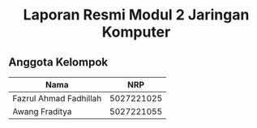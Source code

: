 <div align=center>

# Laporan Resmi Modul 2 Jaringan Komputer

</div>

## Anggota Kelompok

|Nama|NRP|
|--|--|
|Fazrul Ahmad Fadhillah|5027221025|
|Awang Fraditya|5027221055|